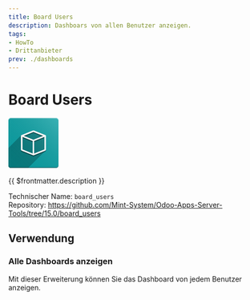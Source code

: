 ```yaml
---
title: Board Users
description: Dashboars von allen Benutzer anzeigen.
tags:
- HowTo
- Drittanbieter
prev: ./dashboards
---
```

# Board Users

![icon_oms_box](attachments/icon_oms_box.png)

{{ $frontmatter.description }}

Technischer Name: `board_users`\
Repository: <https://github.com/Mint-System/Odoo-Apps-Server-Tools/tree/15.0/board_users>

## Verwendung

### Alle Dashboards anzeigen

Mit dieser Erweiterung können Sie das Dashboard von jedem Benutzer anzeigen.
